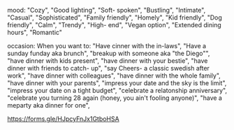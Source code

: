 mood:
"Cozy",
"Good lighting",
"Soft- spoken",
"Bustling",
"Intimate",
"Casual",
"Sophisticated",
"Family friendly",
"Homely",
"Kid friendly",
"Dog friendly",
"Calm",
"Trendy",
"High- end",
"Vegan option",
 "Extended dining hours",
 "Romantic"

occasion:
When you want to:
"Have cinner with the in-laws",
"Have a sunday funday aka brunch",
"breakup with someone aka "the Diego"",
"have dinner with kids present",
"have dinner with your bestie",
"have dinner with friends to catch- up",
"say Cheers- a classic swedish after work",
"have dinner with colleagues",
"have dinner with the whole family",
"have dinner with your parents",
"impress your date and the sky is the limit",
"impress your date on a tight budget",
"celebrate a relatonship anniversary",
"celebrate you turning 28 again (honey, you ain't fooling anyone)",
"have a meparty aka dinner for one",

https://forms.gle/HJpcyFnJx1GtboHSA